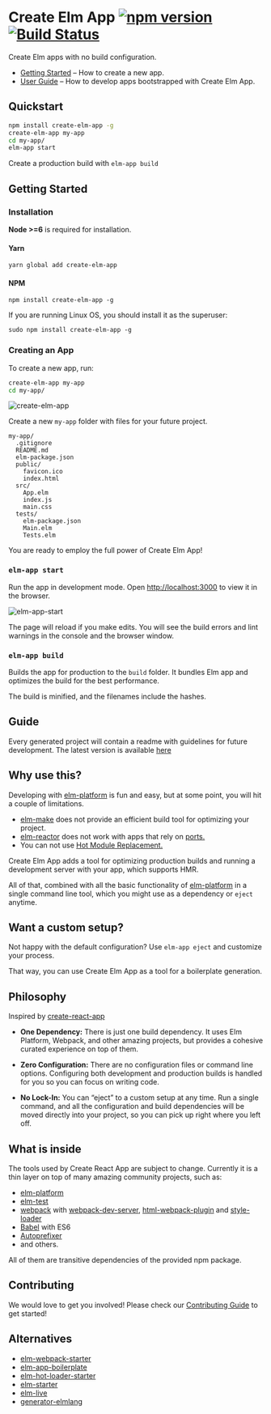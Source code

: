 # Create Elm App [![npm version](https://badge.fury.io/js/create-elm-app.svg)](https://badge.fury.io/js/create-elm-app) [![Build Status](https://travis-ci.org/halfzebra/create-elm-app.svg?branch=tests)](https://travis-ci.org/halfzebra/create-elm-app)

Create Elm apps with no build configuration.

* [Getting Started](#getting-started) – How to create a new app.
* [User Guide](https://github.com/halfzebra/create-elm-app/blob/master/template/README.md) – How to develop apps bootstrapped with Create Elm App.

## Quickstart

```sh
npm install create-elm-app -g
create-elm-app my-app
cd my-app/
elm-app start
```

Create a production build with `elm-app build`

## Getting Started

### Installation

**Node >=6** is required for installation.

#### Yarn

`yarn global add create-elm-app`

#### NPM
`npm install create-elm-app -g`

If you are running Linux OS, you should install it as the superuser:

`sudo npm install create-elm-app -g`

### Creating an App

To create a new app, run:

```sh
create-elm-app my-app
cd my-app/
```

![create-elm-app](https://cloud.githubusercontent.com/assets/3983879/18608348/157f6532-7ce7-11e6-9739-a09f44ae9644.png)

Create a new `my-app` folder with files for your future project.

```
my-app/
  .gitignore
  README.md
  elm-package.json
  public/
    favicon.ico
    index.html
  src/
    App.elm
    index.js
    main.css
  tests/
    elm-package.json
    Main.elm
    Tests.elm
```

You are ready to employ the full power of Create Elm App!

### `elm-app start`
Run the app in development mode.
Open [http://localhost:3000](http://localhost:3000) to view it in the browser.

![elm-app-start](https://cloud.githubusercontent.com/assets/3983879/18608347/157e88ec-7ce7-11e6-8924-a046a95f6381.png)

The page will reload if you make edits.
You will see the build errors and lint warnings in the console and the browser window.

### `elm-app build`
Builds the app for production to the `build` folder.
It bundles Elm app and optimizes the build for the best performance.

The build is minified, and the filenames include the hashes.

## Guide
Every generated project will contain a readme with guidelines for future development. 
The latest version is available [here](https://github.com/halfzebra/create-elm-app/blob/master/template/README.md)

## Why use this?
Developing with [elm-platform](https://github.com/elm-lang/elm-platform) is fun and easy, but at some point, you will hit a couple of limitations.

- [elm-make](https://github.com/elm-lang/elm-make) does not provide an efficient build tool for optimizing your project.
- [elm-reactor](https://github.com/elm-lang/elm-reactor) does not work with apps that rely on [ports.](http://guide.elm-lang.org/interop/javascript.html) 
- You can not use [Hot Module Replacement.](https://webpack.github.io/docs/hot-module-replacement.html)

Create Elm App adds a tool for optimizing production builds and running a development server with your app, which supports HMR.

All of that, combined with all the basic functionality of [elm-platform](https://github.com/elm-lang/elm-platform) in a single command line tool, which you might use as a dependency or `eject` anytime.

## Want a custom setup?

Not happy with the default configuration? Use `elm-app eject` and customize your process.

That way, you can use Create Elm App as a tool for a boilerplate generation.

## Philosophy

Inspired by [create-react-app](https://github.com/facebookincubator/create-react-app)

* **One Dependency:** There is just one build dependency. It uses  Elm Platform, Webpack, and other amazing projects, but provides a cohesive curated experience on top of them.

* **Zero Configuration:** There are no configuration files or command line options. Configuring both development and production builds is handled for you so you can focus on writing code.

* **No Lock-In:** You can “eject” to a custom setup at any time. Run a single command, and all the configuration and build dependencies will be moved directly into your project, so you can pick up right where you left off.

## What is inside

The tools used by Create React App are subject to change.
Currently it is a thin layer on top of many amazing community projects, such as:

* [elm-platform](https://github.com/elm-lang/elm-platform)
* [elm-test](https://github.com/elm-community/elm-test)
* [webpack](https://webpack.js.org/) with [webpack-dev-server](https://github.com/webpack/webpack-dev-server), [html-webpack-plugin](https://github.com/ampedandwired/html-webpack-plugin) and [style-loader](https://github.com/webpack/style-loader)
* [Babel](http://babeljs.io/) with ES6
* [Autoprefixer](https://github.com/postcss/autoprefixer)
* and others.

All of them are transitive dependencies of the provided npm package.

## Contributing
We would love to get you involved! Please check our [Contributing Guide](CONTRIBUTING.md) to get started!

## Alternatives
- [elm-webpack-starter](https://github.com/moarwick/elm-webpack-starter)
- [elm-app-boilerplate](https://github.com/gkubisa/elm-app-boilerplate)
- [elm-hot-loader-starter](https://github.com/fluxxu/elm-hot-loader-starter)
- [elm-starter](https://github.com/splodingsocks/elm-starter)
- [elm-live](https://github.com/tomekwi/elm-live)
- [generator-elmlang](https://github.com/Gizra/generator-elmlang)

